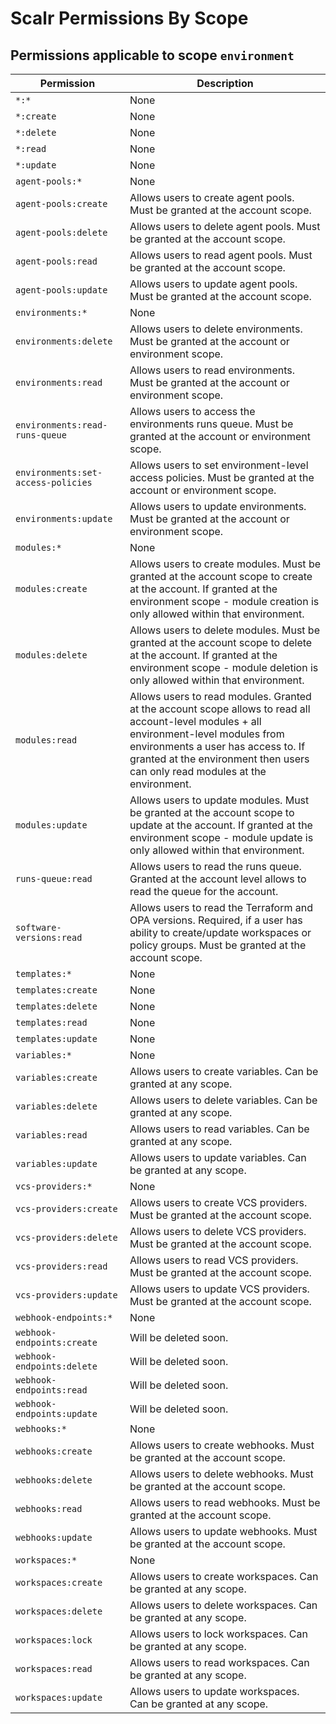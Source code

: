 # Scalr Permissions By Scope

## Permissions applicable to scope `environment`

| Permission                         | Description                                                                                                                                                                                                                                                    |
|------------------------------------|----------------------------------------------------------------------------------------------------------------------------------------------------------------------------------------------------------------------------------------------------------------|
| `*:*`                              | None                                                                                                                                                                                                                                                           |
| `*:create`                         | None                                                                                                                                                                                                                                                           |
| `*:delete`                         | None                                                                                                                                                                                                                                                           |
| `*:read`                           | None                                                                                                                                                                                                                                                           |
| `*:update`                         | None                                                                                                                                                                                                                                                           |
| `agent-pools:*`                    | None                                                                                                                                                                                                                                                           |
| `agent-pools:create`               | Allows users to create agent pools. Must be granted at the account scope.                                                                                                                                                                                      |
| `agent-pools:delete`               | Allows users to delete agent pools. Must be granted at the account scope.                                                                                                                                                                                      |
| `agent-pools:read`                 | Allows users to read  agent pools. Must be granted at the account scope.                                                                                                                                                                                       |
| `agent-pools:update`               | Allows users to update agent pools. Must be granted at the account scope.                                                                                                                                                                                      |
| `environments:*`                   | None                                                                                                                                                                                                                                                           |
| `environments:delete`              | Allows users to delete environments. Must be granted at the account or environment scope.                                                                                                                                                                      |
| `environments:read`                | Allows users to read environments. Must be granted at the account or environment scope.                                                                                                                                                                        |
| `environments:read-runs-queue`     | Allows users to access the environments runs queue. Must be granted at the account or environment scope.                                                                                                                                                       |
| `environments:set-access-policies` | Allows users to set environment-level access policies. Must be granted at the account or environment scope.                                                                                                                                                    |
| `environments:update`              | Allows users to update environments. Must be granted at the account or environment scope.                                                                                                                                                                      |
| `modules:*`                        | None                                                                                                                                                                                                                                                           |
| `modules:create`                   | Allows users to create modules. Must be granted at the account scope to create at the account. If granted at the environment scope - module creation is only allowed within that environment.                                                                  |
| `modules:delete`                   | Allows users to delete modules. Must be granted at the account scope to delete at the account. If granted at the environment scope - module deletion is only allowed within that environment.                                                                  |
| `modules:read`                     | Allows users to read modules. Granted at the account scope allows to read all account-level modules + all environment-level modules from environments a user has access to. If granted at the environment then users can only read modules at the environment. |
| `modules:update`                   | Allows users to update modules. Must be granted at the account scope to update at the account. If granted at the environment scope - module update is only allowed within that environment.                                                                    |
| `runs-queue:read`                  | Allows users to read the runs queue. Granted at the account level allows to read the queue for the account.                                                                                                                                                    |
| `software-versions:read`           | Allows users to read the Terraform and OPA versions. Required, if a user has ability to create/update workspaces or policy groups. Must be granted at the account scope.                                                                                       |
| `templates:*`                      | None                                                                                                                                                                                                                                                           |
| `templates:create`                 | None                                                                                                                                                                                                                                                           |
| `templates:delete`                 | None                                                                                                                                                                                                                                                           |
| `templates:read`                   | None                                                                                                                                                                                                                                                           |
| `templates:update`                 | None                                                                                                                                                                                                                                                           |
| `variables:*`                      | None                                                                                                                                                                                                                                                           |
| `variables:create`                 | Allows users to create variables. Can be granted at any scope.                                                                                                                                                                                                 |
| `variables:delete`                 | Allows users to delete variables. Can be granted at any scope.                                                                                                                                                                                                 |
| `variables:read`                   | Allows users to read variables. Can be granted at any scope.                                                                                                                                                                                                   |
| `variables:update`                 | Allows users to update variables. Can be granted at any scope.                                                                                                                                                                                                 |
| `vcs-providers:*`                  | None                                                                                                                                                                                                                                                           |
| `vcs-providers:create`             | Allows users to create VCS providers. Must be granted at the account scope.                                                                                                                                                                                    |
| `vcs-providers:delete`             | Allows users to delete VCS providers. Must be granted at the account scope.                                                                                                                                                                                    |
| `vcs-providers:read`               | Allows users to read VCS providers. Must be granted at the account scope.                                                                                                                                                                                      |
| `vcs-providers:update`             | Allows users to update VCS providers. Must be granted at the account scope.                                                                                                                                                                                    |
| `webhook-endpoints:*`              | None                                                                                                                                                                                                                                                           |
| `webhook-endpoints:create`         | Will be deleted soon.                                                                                                                                                                                                                                          |
| `webhook-endpoints:delete`         | Will be deleted soon.                                                                                                                                                                                                                                          |
| `webhook-endpoints:read`           | Will be deleted soon.                                                                                                                                                                                                                                          |
| `webhook-endpoints:update`         | Will be deleted soon.                                                                                                                                                                                                                                          |
| `webhooks:*`                       | None                                                                                                                                                                                                                                                           |
| `webhooks:create`                  | Allows users to create webhooks. Must be granted at the account scope.                                                                                                                                                                                         |
| `webhooks:delete`                  | Allows users to delete webhooks. Must be granted at the account scope.                                                                                                                                                                                         |
| `webhooks:read`                    | Allows users to read webhooks. Must be granted at the account scope.                                                                                                                                                                                           |
| `webhooks:update`                  | Allows users to update webhooks. Must be granted at the account scope.                                                                                                                                                                                         |
| `workspaces:*`                     | None                                                                                                                                                                                                                                                           |
| `workspaces:create`                | Allows users to create workspaces. Can be granted at any scope.                                                                                                                                                                                                |
| `workspaces:delete`                | Allows users to delete workspaces. Can be granted at any scope.                                                                                                                                                                                                |
| `workspaces:lock`                  | Allows users to lock workspaces. Can be granted at any scope.                                                                                                                                                                                                  |
| `workspaces:read`                  | Allows users to read workspaces. Can be granted at any scope.                                                                                                                                                                                                  |
| `workspaces:update`                | Allows users to update workspaces. Can be granted at any scope.                                                                                                                                                                                                |

